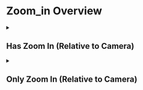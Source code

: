 # Zoom_in Overview

<details>
<summary><h2>Has Zoom In (Relative to Camera)</h2></summary>


<h3>🔵 Label Name:</h3>
<code>has_zoom_in</code>


<h3>📖 Definition:</h3>
Does the camera zoom in rather than physically moving forward?

<details>
<summary><h4> Question (Definition)</h4></summary>

- Is the field of view narrowing without the camera physically advancing?

- Does the shot feature zooming in instead of a dolly or tracking movement?

- Is the camera increasing magnification rather than changing position?

- Does the video include a zoom-in effect where the frame tightens on the subject?

- Is there a noticeable zoom-in effect rather than actual camera movement?

- Does the framing move closer to the subject without spatial camera movement?

- Is the shot pulling in optically instead of moving physically?

</details>

<details>
<summary><h4> Alternative Question</h4></summary>

- Does the video include a zoom-in effect?

- Is the camera zooming in rather than physically approaching?

- Is there a noticeable narrowing of the field of view?

- Is the shot tightening in on the subject through zoom?

- Is the camera magnifying the image without moving?

- Does the framing close in on the subject using zoom rather than movement?

- Is the subject enlarged without a physical dolly movement?

- Does the video feature an optical zoom rather than a tracking shot?

</details>

<details>
<summary><h4> Prompt (Definition)</h4></summary>

- A video where the camera zooms in rather than physically moving forward.

</details>

<details>
<summary><h4> Alternative Prompt</h4></summary>

- A shot featuring a zoom-in effect where the frame narrows in.

- A scene where the camera optically magnifies the subject.

- A video where the camera zooms in to close in on the subject.

- A shot where the field of view decreases as the camera zooms.

- A video where the framing tightens using zoom rather than movement.

- A shot that enhances magnification without moving forward.

- A scene where the image becomes larger due to zoom-in rather than dolly movement.

</details>

<h4>🟢 Positive:</h4>
<code>self.cam_motion.zoom_in is True</code>

<h4>🔴 Negative:</h4>
<code>self.cam_motion.zoom_in is False</code>

<details>
<summary><h4>🔴 Negative (Easy)</h4></summary>

- <b>zooming_out</b>: <code>self.cam_motion.zoom_out is True</code>

</details>

<details>
<summary><h4>🔴 Negative (Hard)</h4></summary>

- <b>forward_movement_not_zoom</b>: <code>self.cam_motion.forward is True and self.cam_motion.zoom_in is False</code>

</details>

</details>

<details>
<summary><h2>Only Zoom In (Relative to Camera)</h2></summary>


<h3>🔵 Label Name:</h3>
<code>only_zoom_in</code>


<h3>📖 Definition:</h3>
Is zooming in the only motion in this shot, without other camera movement?

<details>
<summary><h4> Question (Definition)</h4></summary>

- Does the camera zoom in without any dolly, pan, or tilt movement?

- Is zooming the sole method of changing the frame composition?

- Does the shot only use zoom in without additional spatial movement?

- Is zooming in the exclusive way the shot alters framing?

- Does the video contain only a zoom-in effect without physical movement?

- Is the framing tightening only due to zoom, with no tracking or panning?

- Does the shot feature only a zoom-in adjustment without other motions?

</details>

<details>
<summary><h4> Alternative Question</h4></summary>

- Is the shot only zooming in without additional movement?

- Does the shot focus on zooming in and nothing else?

- Is zooming in the only framing change in this scene?

- Is there no other camera motion besides zooming in?

- Does the video use zoom in as the only method of focus adjustment?

- Is the camera magnifying the image without any tracking motion?

- Is zoom in the only framing adjustment in the scene?

- Does the camera adjust focus using only zoom rather than movement?

</details>

<details>
<summary><h4> Prompt (Definition)</h4></summary>

- A video where zooming in is the only motion, with no additional camera movement.

</details>

<details>
<summary><h4> Alternative Prompt</h4></summary>

- A shot featuring only a zoom-in effect with no dolly or tracking.

- A scene where zoom-in is the only framing adjustment.

- A video where the camera uses only zoom to tighten the framing.

- A shot where no other camera motion is present except zoom-in.

- A scene where zoom-in is the exclusive framing change.

- A video featuring zoom-in as the only adjustment, without panning or tilting.

- A shot where magnification increases solely due to zoom without movement.

- A scene where the only framing adjustment is a zoom-in.

</details>

<h4>🟢 Positive:</h4>
<code>self.cam_motion.zoom_in is True and self.cam_motion.check_if_no_motion(exclude=['zoom_in'])</code>

<h4>🔴 Negative:</h4>
<code>self.cam_motion.zoom_in is False or not self.cam_motion.check_if_no_motion(exclude=['zoom_in'])</code>

<details>
<summary><h4>🔴 Negative (Easy)</h4></summary>

- <b>zooming_out</b>: <code>self.cam_motion.zoom_out is True</code>

- <b>only_zooming_out</b>: <code>self.cam_motion.zoom_out is True and self.cam_motion.check_if_no_motion(exclude=['zoom_out'])</code>

</details>

<details>
<summary><h4>🔴 Negative (Hard)</h4></summary>

- <b>forward_movement_with_zoom</b>: <code>self.cam_motion.forward is True and self.cam_motion.zoom_in is True</code>

- <b>compound_motion_with_zoom</b>: <code>self.cam_motion.zoom_in is True and not self.cam_motion.check_if_no_motion(exclude=['zoom_in'])</code>

</details>

</details>
